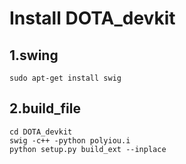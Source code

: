 # Install DOTA_devkit

## 1.swing 
    sudo apt-get install swig

## 2.build_file

    cd DOTA_devkit
    swig -c++ -python polyiou.i
    python setup.py build_ext --inplace
 
